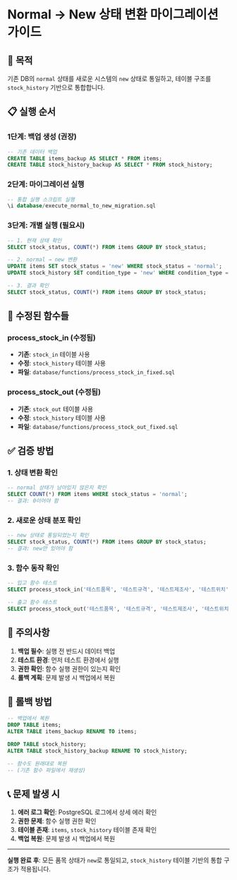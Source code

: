 # Normal → New 상태 변환 마이그레이션 가이드

## 🎯 목적
기존 DB의 `normal` 상태를 새로운 시스템의 `new` 상태로 통일하고, 테이블 구조를 `stock_history` 기반으로 통합합니다.

## 📋 실행 순서

### 1단계: 백업 생성 (권장)
```sql
-- 기존 데이터 백업
CREATE TABLE items_backup AS SELECT * FROM items;
CREATE TABLE stock_history_backup AS SELECT * FROM stock_history;
```

### 2단계: 마이그레이션 실행
```sql
-- 통합 실행 스크립트 실행
\i database/execute_normal_to_new_migration.sql
```

### 3단계: 개별 실행 (필요시)
```sql
-- 1. 현재 상태 확인
SELECT stock_status, COUNT(*) FROM items GROUP BY stock_status;

-- 2. normal → new 변환
UPDATE items SET stock_status = 'new' WHERE stock_status = 'normal';
UPDATE stock_history SET condition_type = 'new' WHERE condition_type = 'normal';

-- 3. 결과 확인
SELECT stock_status, COUNT(*) FROM items GROUP BY stock_status;
```

## 🔧 수정된 함수들

### process_stock_in (수정됨)
- **기존**: `stock_in` 테이블 사용
- **수정**: `stock_history` 테이블 사용
- **파일**: `database/functions/process_stock_in_fixed.sql`

### process_stock_out (수정됨)
- **기존**: `stock_out` 테이블 사용  
- **수정**: `stock_history` 테이블 사용
- **파일**: `database/functions/process_stock_out_fixed.sql`

## ✅ 검증 방법

### 1. 상태 변환 확인
```sql
-- normal 상태가 남아있지 않은지 확인
SELECT COUNT(*) FROM items WHERE stock_status = 'normal';
-- 결과: 0이어야 함
```

### 2. 새로운 상태 분포 확인
```sql
-- new 상태로 통일되었는지 확인
SELECT stock_status, COUNT(*) FROM items GROUP BY stock_status;
-- 결과: new만 있어야 함
```

### 3. 함수 동작 확인
```sql
-- 입고 함수 테스트
SELECT process_stock_in('테스트품목', '테스트규격', '테스트제조사', '테스트위치', 100, 5000.00, 'new', '테스트입고', '테스트용', 'user@test.com');

-- 출고 함수 테스트  
SELECT process_stock_out('테스트품목', '테스트규격', '테스트제조사', '테스트위치', 10, 5000.00, '테스트프로젝트', false, null, '테스트출고', 'user@test.com');
```

## 🚨 주의사항

1. **백업 필수**: 실행 전 반드시 데이터 백업
2. **테스트 환경**: 먼저 테스트 환경에서 실행
3. **권한 확인**: 함수 실행 권한이 있는지 확인
4. **롤백 계획**: 문제 발생 시 백업에서 복원

## 🔄 롤백 방법

```sql
-- 백업에서 복원
DROP TABLE items;
ALTER TABLE items_backup RENAME TO items;

DROP TABLE stock_history;  
ALTER TABLE stock_history_backup RENAME TO stock_history;

-- 함수도 원래대로 복원
-- (기존 함수 파일에서 재생성)
```

## 📞 문제 발생 시

1. **에러 로그 확인**: PostgreSQL 로그에서 상세 에러 확인
2. **권한 문제**: 함수 실행 권한 확인
3. **테이블 존재**: `items`, `stock_history` 테이블 존재 확인
4. **백업 복원**: 문제 발생 시 백업에서 복원

---

**실행 완료 후**: 모든 품목 상태가 `new`로 통일되고, `stock_history` 테이블 기반의 통합 구조가 적용됩니다.

